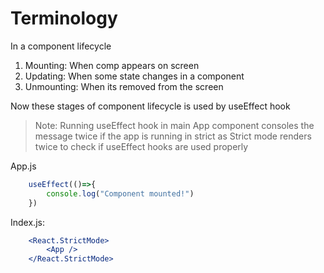 # Terminology
In a component lifecycle
1. Mounting: When comp appears on screen
2. Updating: When some state changes in a component
3. Unmounting: When its removed from the screen

Now these stages of component lifecycle is used by useEffect hook


>Note: Running useEffect hook in main App component consoles the message twice if the app is running in strict as Strict mode renders twice to check if useEffect hooks are used properly

App.js
```jsx
	useEffect(()=>{
	    console.log("Component mounted!")
	})
```
Index.js:  
```jsx
	<React.StrictMode>
	    <App />
	</React.StrictMode>
```
